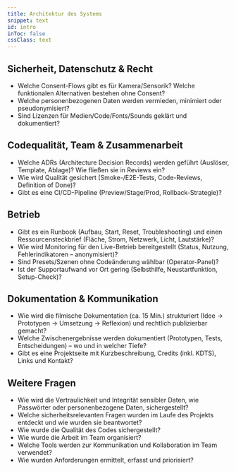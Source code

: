 ```yaml
---
title: Architektur des Systems
snippet: text
id: intro
inToc: false
cssClass: text
---
```


## Sicherheit, Datenschutz & Recht
- Welche Consent-Flows gibt es für Kamera/Sensorik? Welche funktionalen Alternativen bestehen ohne Consent?
- Welche personenbezogenen Daten werden vermieden, minimiert oder pseudonymisiert?
- Sind Lizenzen für Medien/Code/Fonts/Sounds geklärt und dokumentiert?

## Codequalität, Team & Zusammenarbeit
- Welche ADRs (Architecture Decision Records) werden geführt (Auslöser, Template, Ablage)? Wie fließen sie in Reviews ein?
- Wie wird Qualität gesichert (Smoke-/E2E-Tests, Code-Reviews, Definition of Done)?
- Gibt es eine CI/CD-Pipeline (Preview/Stage/Prod, Rollback-Strategie)?

## Betrieb
- Gibt es ein Runbook (Aufbau, Start, Reset, Troubleshooting) und einen Ressourcensteckbrief (Fläche, Strom, Netzwerk, Licht, Lautstärke)?
- Wie wird Monitoring für den Live-Betrieb bereitgestellt (Status, Nutzung, Fehlerindikatoren – anonymisiert)?
- Sind Presets/Szenen ohne Codeänderung wählbar (Operator-Panel)? 
- Ist der Supportaufwand vor Ort gering (Selbsthilfe, Neustartfunktion, Setup-Check)?

## Dokumentation & Kommunikation
- Wie wird die filmische Dokumentation (ca. 15 Min.) strukturiert (Idee → Prototypen → Umsetzung → Reflexion) und rechtlich publizierbar gemacht?
- Welche Zwischenergebnisse werden dokumentiert (Prototypen, Tests, Entscheidungen) – wo und in welcher Tiefe?
- Gibt es eine Projektseite mit Kurzbeschreibung, Credits (inkl. KDTS), Links und Kontakt?

## Weitere Fragen

- Wie wird die Vertraulichkeit und Integrität sensibler Daten, wie Passwörter oder personenbezogene Daten, sichergestellt?
- Welche sicherheitsrelevanten Fragen wurden im Laufe des Projekts entdeckt und wie wurden sie beantwortet?
- Wie wurde die Qualität des Codes sichergestellt?
- Wie wurde die Arbeit im Team organisiert?
- Welche Tools werden zur Kommunikation und Kollaboration im Team verwendet?
- Wie wurden Anforderungen ermittelt, erfasst und priorisiert?
